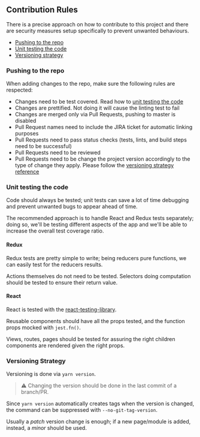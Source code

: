 ## Contribution Rules

There is a precise approach on how to contribute to this project and there are security measures setup specifically to prevent unwanted behaviours.

- [Pushing to the repo](#pushing-to-the-repo)
- [Unit testing the code](#unit-testing-the-code)
- [Versioning strategy](#versioning-strategy)

### Pushing to the repo

When adding changes to the repo, make sure the following rules are respected:

- Changes need to be test covered. Read how to [unit testing the code](#unit-testing-the-code)
- Changes are prettified. Not doing it will cause the linting test to fail
- Changes are merged only via Pull Requests, pushing to master is disabled
- Pull Request names need to include the JIRA ticket for automatic linking purposes
- Pull Requests need to pass status checks (tests, lints, and build steps need to be successful)
- Pull Requests need to be reviewed
- Pull Requests need to be change the project version accordingly to the type of change they apply. Please follow the [versioning strategy reference](.#versioning-strategy)

### Unit testing the code

Code should always be tested; unit tests can save a lot of time debugging and prevent unwanted bugs to appear ahead of time.

The recommended approach is to handle React and Redux tests separately; doing so, we'll be testing different aspects of the app and we'll be able to increase the overall test coverage ratio.

#### Redux

Redux tests are pretty simple to write; being reducers pure functions, we can easily test for the reducers results.

Actions themselves do not need to be tested. Selectors doing computation should be tested to ensure their return value.

#### React

React is tested with the [react-testing-library](#https://testing-library.com/docs/react-testing-library/intro/).

Reusable components should have all the props tested, and the function props mocked with `jest.fn()`.

Views, routes, pages should be tested for assuring the right children components are rendered given the right props.

### Versioning Strategy

Versioning is done via `yarn version`.

> :warning: Changing the version should be done in the last commit of a branch/PR.

Since `yarn version` automatically creates tags when the version is changed, the command can be suppressed with `--no-git-tag-version`.

Usually a _patch_ version change is enough; if a new page/module is added, instead, a _minor_ should be used.
